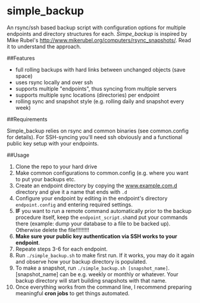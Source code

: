# simple_backup
An rsync/ssh based backup script with configuration options for multiple endpoints and directory structures for each. *Simpe_backup* is inspired by Mike Rubel's http://www.mikerubel.org/computers/rsync_snapshots/. Read it to understand the approach.

##Features

- full rolling backups with hard links between unchanged objects (save space)
- uses rsync locally and over ssh
- supports multiple "endpoints", thus syncing from multiple servers
- supports multiple sync locations (directories) per endpoint
- rolling sync and snapshot style (e.g. rolling daily and snapshot every week)

##Requirements

Simple_backup relies on rsync and common binaries (see common.config for details). For SSH-syncing you'll need ssh obviously and a functional public key setup with your endpoints.

##Usage

1. Clone the repo to your hard drive
2. Make common configurations to common.config (e.g. where you want to put your backups etc.
3. Create an endpoint directory by copying the www.example.com.d directory and give it a name that ends with `.d`
4. Configure your endpoint by editing in the endpoint's directory `endpoint.config` and entering required settings.
5. **IF** you want to run a remote command automatically prior to the backup procedure itself, keep the `endpoint_script.sh`and put your commands there (example: dump your database to a file to be backed up). Otherwise delete the file!!!!!!!!!
6. **Make sure your public key authentication via SSH works to your endpoint**.
7. Repeate steps 3-6 for each endpoint.
8. Run `./simple_backup.sh` to make first run. If it works, you may do it again and observe how your backup directory is populated.
9. To make a snapshot, run `./simple_backup.sh [snapshot_name]`. [snapshot_name] can be e.g. weekly or monthly or whatever. Your backup directory will start building snapshots with that name.
10. Once everything works from the command line, I recommend preparing meaningful **cron jobs** to get things automated.



